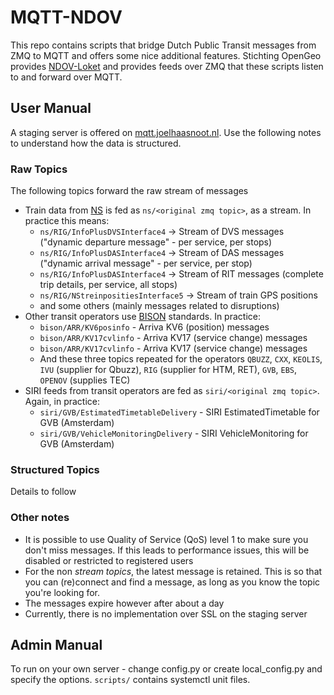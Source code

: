 # MQTT-NDOV

This repo contains scripts that bridge Dutch Public Transit messages from ZMQ to MQTT and offers some nice additional features. 
Stichting OpenGeo provides [NDOV-Loket](https://ndovloket.nl) and provides feeds over ZMQ that these scripts listen to and forward over MQTT.

## User Manual
A staging server is offered on [mqtt.joelhaasnoot.nl](http://mqtt.joelhaasnoot.nl). Use the following notes to understand how the data is structured.

### Raw Topics

The following topics forward the raw stream of messages
- Train data from [NS](http://ns.nl) is fed as `ns/<original zmq topic>`, as a stream. In practice this means:
  - `ns/RIG/InfoPlusDVSInterface4` -> Stream of DVS messages ("dynamic departure message" - per service, per stops)
  - `ns/RIG/InfoPlusDASInterface4` -> Stream of DAS messages ("dynamic arrival message" - per service, per stop)
  - `ns/RIG/InfoPlusDASInterface4` -> Stream of RIT messages (complete trip details, per service, all stops)
  - `ns/RIG/NStreinpositiesInterface5` -> Stream of train GPS positions
  - and some others (mainly messages related to disruptions)
- Other transit operators use [BISON](https://bison.dova.nu/) standards. In practice:
  - `bison/ARR/KV6posinfo` - Arriva KV6 (position) messages
  - `bison/ARR/KV17cvlinfo` - Arriva KV17 (service change) messages
  - `bison/ARR/KV17cvlinfo` - Arriva KV17 (service change) messages
  - And these three topics repeated for the operators `QBUZZ`, `CXX`, `KEOLIS`, `IVU` (supplier for Qbuzz), `RIG` (supplier for HTM, RET), `GVB`, `EBS`, `OPENOV` (supplies TEC)
- SIRI feeds from transit operators are fed as `siri/<original zmq topic>`. Again, in practice:
  - `siri/GVB/EstimatedTimetableDelivery` - SIRI EstimatedTimetable for GVB (Amsterdam)
  - `siri/GVB/VehicleMonitoringDelivery` - SIRI VehicleMonitoring for GVB (Amsterdam)

### Structured Topics

Details to follow

### Other notes

- It is possible to use Quality of Service (QoS) level 1 to make sure you don't miss messages. If this leads to performance issues, this will be disabled or restricted to registered users
- For the non _stream topics_, the latest message is retained. This is so that you can (re)connect and find a message, as long as you know the topic you're looking for. 
- The messages expire however after about a day
- Currently, there is no implementation over SSL on the staging server


## Admin Manual
To run on your own server - change config.py or create local_config.py and specify the options. `scripts/` contains systemctl unit files. 
